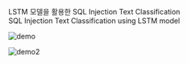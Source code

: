 LSTM 모델을 활용한 SQL Injection Text Classification<br>
SQL Injection Text Classification using LSTM model

![demo](https://user-images.githubusercontent.com/83118180/120244035-16ed2f00-c2a4-11eb-91ce-fc9e3ca43992.png)

![demo2](https://user-images.githubusercontent.com/83118180/120244920-895f0e80-c2a6-11eb-9d94-f588814244d2.png)
